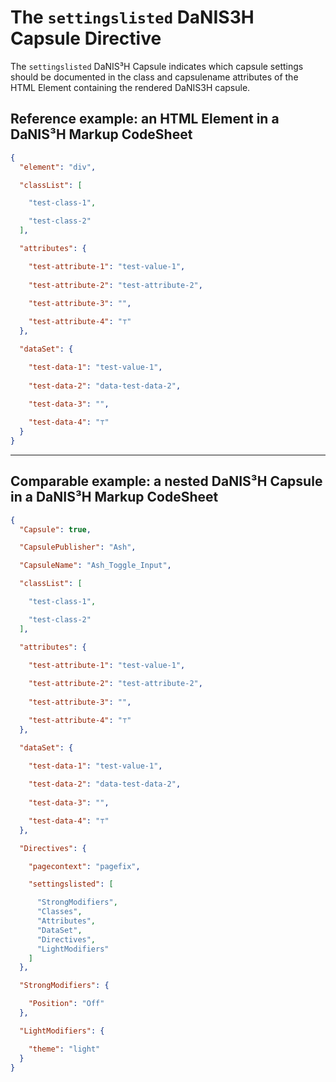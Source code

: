 # The `settingslisted` DaNIS3H Capsule Directive
The `settingslisted` DaNIS³H Capsule indicates which capsule settings should be documented in the class and capsulename attributes of the HTML Element containing the rendered DaNIS3H capsule.

## Reference example: an HTML Element in a DaNIS³H Markup CodeSheet

```json
{
  "element": "div",

  "classList": [

    "test-class-1",

    "test-class-2"
  ],

  "attributes": {

    "test-attribute-1": "test-value-1",
    
    "test-attribute-2": "test-attribute-2",
    
    "test-attribute-3": "",

    "test-attribute-4": "⊤"
  },

  "dataSet": {

    "test-data-1": "test-value-1",
    
    "test-data-2": "data-test-data-2",
    
    "test-data-3": "",

    "test-data-4": "⊤"
  }
}
```

______

## Comparable example: a nested DaNIS³H Capsule in a DaNIS³H Markup CodeSheet

```json
{
  "Capsule": true,

  "CapsulePublisher": "Ash",

  "CapsuleName": "Ash_Toggle_Input",

  "classList": [

    "test-class-1",

    "test-class-2"
  ],

  "attributes": {

    "test-attribute-1": "test-value-1",
    
    "test-attribute-2": "test-attribute-2",
    
    "test-attribute-3": "",

    "test-attribute-4": "⊤"
  },

  "dataSet": {

    "test-data-1": "test-value-1",
    
    "test-data-2": "data-test-data-2",
    
    "test-data-3": "",

    "test-data-4": "⊤"
  },

  "Directives": {

    "pagecontext": "pagefix",

    "settingslisted": [

      "StrongModifiers",
      "Classes",
      "Attributes",
      "DataSet",
      "Directives",
      "LightModifiers"
    ]
  },

  "StrongModifiers": {

    "Position": "Off"
  },

  "LightModifiers": {

    "theme": "light"
  }
}
```

